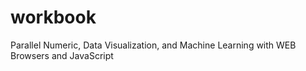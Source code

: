# workbook
Parallel Numeric, Data Visualization, and Machine Learning with WEB Browsers and JavaScript
